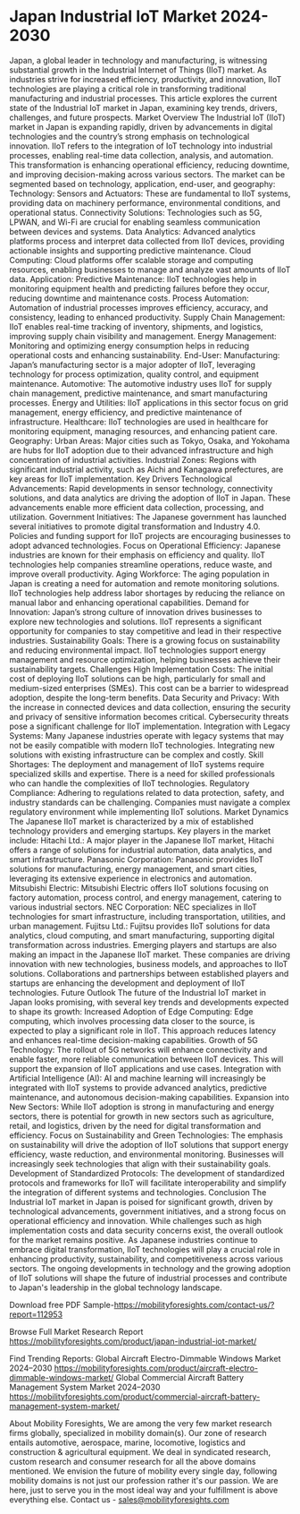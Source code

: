 # Japan Industrial IoT Market 2024-2030
Japan, a global leader in technology and manufacturing, is witnessing substantial growth in the Industrial Internet of Things (IIoT) market. As industries strive for increased efficiency, productivity, and innovation, IIoT technologies are playing a critical role in transforming traditional manufacturing and industrial processes. This article explores the current state of the Industrial IoT market in Japan, examining key trends, drivers, challenges, and future prospects.
Market Overview
The Industrial IoT (IIoT) market in Japan is expanding rapidly, driven by advancements in digital technologies and the country’s strong emphasis on technological innovation. IIoT refers to the integration of IoT technology into industrial processes, enabling real-time data collection, analysis, and automation. This transformation is enhancing operational efficiency, reducing downtime, and improving decision-making across various sectors.
The market can be segmented based on technology, application, end-user, and geography:
Technology:
Sensors and Actuators: These are fundamental to IIoT systems, providing data on machinery performance, environmental conditions, and operational status.
Connectivity Solutions: Technologies such as 5G, LPWAN, and Wi-Fi are crucial for enabling seamless communication between devices and systems.
Data Analytics: Advanced analytics platforms process and interpret data collected from IIoT devices, providing actionable insights and supporting predictive maintenance.
Cloud Computing: Cloud platforms offer scalable storage and computing resources, enabling businesses to manage and analyze vast amounts of IIoT data.
Application:
Predictive Maintenance: IIoT technologies help in monitoring equipment health and predicting failures before they occur, reducing downtime and maintenance costs.
Process Automation: Automation of industrial processes improves efficiency, accuracy, and consistency, leading to enhanced productivity.
Supply Chain Management: IIoT enables real-time tracking of inventory, shipments, and logistics, improving supply chain visibility and management.
Energy Management: Monitoring and optimizing energy consumption helps in reducing operational costs and enhancing sustainability.
End-User:
Manufacturing: Japan’s manufacturing sector is a major adopter of IIoT, leveraging technology for process optimization, quality control, and equipment maintenance.
Automotive: The automotive industry uses IIoT for supply chain management, predictive maintenance, and smart manufacturing processes.
Energy and Utilities: IIoT applications in this sector focus on grid management, energy efficiency, and predictive maintenance of infrastructure.
Healthcare: IIoT technologies are used in healthcare for monitoring equipment, managing resources, and enhancing patient care.
Geography:
Urban Areas: Major cities such as Tokyo, Osaka, and Yokohama are hubs for IIoT adoption due to their advanced infrastructure and high concentration of industrial activities.
Industrial Zones: Regions with significant industrial activity, such as Aichi and Kanagawa prefectures, are key areas for IIoT implementation.
Key Drivers
Technological Advancements: Rapid developments in sensor technology, connectivity solutions, and data analytics are driving the adoption of IIoT in Japan. These advancements enable more efficient data collection, processing, and utilization.
Government Initiatives: The Japanese government has launched several initiatives to promote digital transformation and Industry 4.0. Policies and funding support for IIoT projects are encouraging businesses to adopt advanced technologies.
Focus on Operational Efficiency: Japanese industries are known for their emphasis on efficiency and quality. IIoT technologies help companies streamline operations, reduce waste, and improve overall productivity.
Aging Workforce: The aging population in Japan is creating a need for automation and remote monitoring solutions. IIoT technologies help address labor shortages by reducing the reliance on manual labor and enhancing operational capabilities.
Demand for Innovation: Japan’s strong culture of innovation drives businesses to explore new technologies and solutions. IIoT represents a significant opportunity for companies to stay competitive and lead in their respective industries.
Sustainability Goals: There is a growing focus on sustainability and reducing environmental impact. IIoT technologies support energy management and resource optimization, helping businesses achieve their sustainability targets.
Challenges
High Implementation Costs: The initial cost of deploying IIoT solutions can be high, particularly for small and medium-sized enterprises (SMEs). This cost can be a barrier to widespread adoption, despite the long-term benefits.
Data Security and Privacy: With the increase in connected devices and data collection, ensuring the security and privacy of sensitive information becomes critical. Cybersecurity threats pose a significant challenge for IIoT implementation.
Integration with Legacy Systems: Many Japanese industries operate with legacy systems that may not be easily compatible with modern IIoT technologies. Integrating new solutions with existing infrastructure can be complex and costly.
Skill Shortages: The deployment and management of IIoT systems require specialized skills and expertise. There is a need for skilled professionals who can handle the complexities of IIoT technologies.
Regulatory Compliance: Adhering to regulations related to data protection, safety, and industry standards can be challenging. Companies must navigate a complex regulatory environment while implementing IIoT solutions.
Market Dynamics
The Japanese IIoT market is characterized by a mix of established technology providers and emerging startups. Key players in the market include:
Hitachi Ltd.: A major player in the Japanese IIoT market, Hitachi offers a range of solutions for industrial automation, data analytics, and smart infrastructure.
Panasonic Corporation: Panasonic provides IIoT solutions for manufacturing, energy management, and smart cities, leveraging its extensive experience in electronics and automation.
Mitsubishi Electric: Mitsubishi Electric offers IIoT solutions focusing on factory automation, process control, and energy management, catering to various industrial sectors.
NEC Corporation: NEC specializes in IIoT technologies for smart infrastructure, including transportation, utilities, and urban management.
Fujitsu Ltd.: Fujitsu provides IIoT solutions for data analytics, cloud computing, and smart manufacturing, supporting digital transformation across industries.
Emerging players and startups are also making an impact in the Japanese IIoT market. These companies are driving innovation with new technologies, business models, and approaches to IIoT solutions. Collaborations and partnerships between established players and startups are enhancing the development and deployment of IIoT technologies.
Future Outlook
The future of the Industrial IoT market in Japan looks promising, with several key trends and developments expected to shape its growth:
Increased Adoption of Edge Computing: Edge computing, which involves processing data closer to the source, is expected to play a significant role in IIoT. This approach reduces latency and enhances real-time decision-making capabilities.
Growth of 5G Technology: The rollout of 5G networks will enhance connectivity and enable faster, more reliable communication between IIoT devices. This will support the expansion of IIoT applications and use cases.
Integration with Artificial Intelligence (AI): AI and machine learning will increasingly be integrated with IIoT systems to provide advanced analytics, predictive maintenance, and autonomous decision-making capabilities.
Expansion into New Sectors: While IIoT adoption is strong in manufacturing and energy sectors, there is potential for growth in new sectors such as agriculture, retail, and logistics, driven by the need for digital transformation and efficiency.
Focus on Sustainability and Green Technologies: The emphasis on sustainability will drive the adoption of IIoT solutions that support energy efficiency, waste reduction, and environmental monitoring. Businesses will increasingly seek technologies that align with their sustainability goals.
Development of Standardized Protocols: The development of standardized protocols and frameworks for IIoT will facilitate interoperability and simplify the integration of different systems and technologies.
Conclusion
The Industrial IoT market in Japan is poised for significant growth, driven by technological advancements, government initiatives, and a strong focus on operational efficiency and innovation. While challenges such as high implementation costs and data security concerns exist, the overall outlook for the market remains positive. As Japanese industries continue to embrace digital transformation, IIoT technologies will play a crucial role in enhancing productivity, sustainability, and competitiveness across various sectors. The ongoing developments in technology and the growing adoption of IIoT solutions will shape the future of industrial processes and contribute to Japan's leadership in the global technology landscape.

Download free PDF Sample-https://mobilityforesights.com/contact-us/?report=112953


Browse Full Market Research Report 
https://mobilityforesights.com/product/japan-industrial-iot-market/


Find Trending Reports:
Global Aircraft Electro-Dimmable Windows Market 2024–2030
https://mobilityforesights.com/product/aircraft-electro-dimmable-windows-market/
Global Commercial Aircraft Battery Management System Market 2024–2030
https://mobilityforesights.com/product/commercial-aircraft-battery-management-system-market/



About Mobility Foresights,
We are among the very few market research firms globally, specialized in mobility domain(s). Our zone of research entails automotive, aerospace, marine, locomotive, logistics and construction & agricultural equipment. We deal in syndicated research, custom research and consumer research for all the above domains mentioned.
We envision the future of mobility every single day, following mobility domains is not just our profession rather it's our passion. We are here, just to serve you in the most ideal way and your fulfillment is above everything else. Contact us -  sales@mobilityforesights.com 
